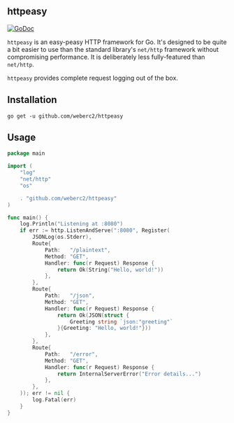 httpeasy
--------

[![GoDoc](https://godoc.org/github.com/weberc2/httpeasy?status.svg)](https://godoc.org/github.com/weberc2/httpeasy)

`httpeasy` is an easy-peasy HTTP framework for Go. It's designed to be quite a
bit easier to use than the standard library's `net/http` framework without
compromising performance. It is deliberately less fully-featured than
`net/http`.

`httpeasy` provides complete request logging out of the box.

## Installation

`go get -u github.com/weberc2/httpeasy`

## Usage

```go
package main

import (
	"log"
	"net/http"
	"os"

	. "github.com/weberc2/httpeasy"
)

func main() {
	log.Println("Listening at :8080")
	if err := http.ListenAndServe(":8080", Register(
		JSONLog(os.Stderr),
		Route{
			Path:   "/plaintext",
			Method: "GET",
			Handler: func(r Request) Response {
				return Ok(String("Hello, world!"))
			},
		},
		Route{
			Path:   "/json",
			Method: "GET",
			Handler: func(r Request) Response {
				return Ok(JSON(struct {
					Greeting string `json:"greeting"`
				}{Greeting: "Hello, world!"}))
			},
		},
		Route{
			Path:   "/error",
			Method: "GET",
			Handler: func(r Request) Response {
				return InternalServerError("Error details...")
			},
		},
	)); err != nil {
		log.Fatal(err)
	}
}
```
